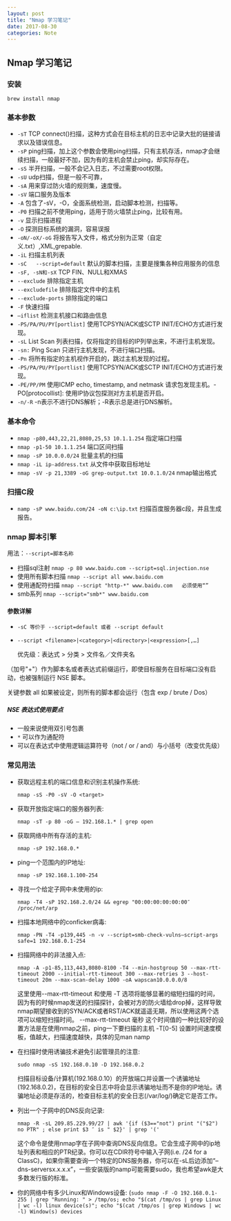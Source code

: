 ```yaml
---
layout: post
title: "Nmap 学习笔记"
date: 2017-08-30
categories: Note
---
```


## Nmap 学习笔记

### 安装

`brew install nmap`

### 基本参数

- `-sT`     TCP connect()扫描，这种方式会在目标主机的日志中记录大批的链接请求以及错误信息。
- `-sP`     ping扫描，加上这个参数会使用ping扫描，只有主机存活，nmap才会继续扫描，一般最好不加，因为有的主机会禁止ping，却实际存在。
- `-sS`     半开扫描，一般不会记入日志，不过需要root权限。
- `-sU`     udp扫描，但是一般不可靠，
- `-sA`     用来穿过防火墙的规则集，速度慢。
- `-sV`     端口服务及版本
- `-A`     包含了-sV，-O，全面系统检测，启动脚本检测，扫描等。
- `-P0`     扫描之前不使用ping，适用于防火墙禁止ping，比较有用。
- `-v`     显示扫描进程
- `-O`     探测目标系统的漏洞，容易误报
- `-oN/-oX/-oG`     将报告写入文件，格式分别为正常（自定义.txt）,XML,grepable.
- `-iL`     扫描主机列表
- `-sC   --script=default`   默认的脚本扫描，主要是搜集各种应用服务的信息
- `-sF, -sN和-sX` TCP FIN、NULL和XMAS
- `--exclude` 排除指定主机
- `--excludefile` 排除指定文件中的主机
- `--exclude-ports` 排除指定的端口
- `-F` 快速扫描
- `–iflist` 检测主机接口和路由信息
- `-PS/PA/PU/PY[portlist]` 使用TCPSYN/ACK或SCTP INIT/ECHO方式进行发现。
- `-sL` List Scan 列表扫描，仅将指定的目标的IP列举出来，不进行主机发现。
- `-sn:` Ping Scan 只进行主机发现，不进行端口扫描。
- `-Pn` 将所有指定的主机视作开启的，跳过主机发现的过程。
- `-PS/PA/PU/PY[portlist]` 使用TCPSYN/ACK或SCTP INIT/ECHO方式进行发现。 
- `-PE/PP/PM` 使用ICMP echo, timestamp, and netmask 请求包发现主机。-PO[protocollist]: 使用IP协议包探测对方主机是否开启。 
- `-n/-R` -n表示不进行DNS解析；-R表示总是进行DNS解析。 

### 基本命令

- `nmap -p80,443,22,21,8080,25,53 10.1.1.254` 指定端口扫描
- `nmap -p1-50 10.1.1.254` 端口区间扫描
- `nmap -sP 10.0.0.0/24` 批量主机的扫描
- `nmap -iL ip-address.txt` 从文件中获取目标地址
- `nmap -sV -p 21,3389 -oG grep-output.txt 10.0.1.0/24` nmap输出格式

### 扫描C段

- `namp -sP www.baidu.com/24 -oN c:\ip.txt` 扫描百度服务器c段，并且生成报告。

### nmap 脚本引擎

用法：`--script=脚本名称`

- 扫描sql注射 `nmap -p 80 www.baidu.com --script=sql.injection.nse`
- 使用所有脚本扫描 `nmap --script all www.baidu.com`
- 使用通配符扫描 `nmap --script "http-*" www.baidu.com   必须使用“”`
- smb系列 `nmap --script="smb*" www.baidu.com`

#### 参数详解

- `-sC 等价于 --script=default 或者 --script default`
- `--script <filename>|<category>|<directory>|<expression>[,…]`

  优先级：表达式 > 分类 > 文件名／文件夹名

 （加号"+"）作为脚本名或者表达式前缀运行，即使目标服务在目标端口没有启动，也被强制运行 NSE 脚本。

  关键参数 all 如果被设定，则所有的脚本都会运行（包含 exp / brute / Dos）

##### NSE 表达式使用要点

- 一般来说使用双引号包裹
- `*` 可以作为通配符
- 可以在表达式中使用逻辑运算符号（not / or / and）与小括号（改变优先级）

### 常见用法

- 获取远程主机的端口信息和识别主机操作系统:

  `nmap -sS -P0 -sV -O <target>`

- 获取开放指定端口的服务器列表:

  `nmap -sT -p 80 -oG – 192.168.1.* | grep open`

- 获取网络中所有存活的主机:

  `nmap -sP 192.168.0.*`

- ping一个范围内的IP地址:

  `nmap -sP 192.168.1.100-254`

- 寻找一个给定子网中未使用的ip:
  
  `nmap -T4 -sP 192.168.2.0/24 && egrep "00:00:00:00:00:00″ /proc/net/arp`

- 扫描本地网络中的conficker病毒:
  
  `nmap -PN -T4 -p139,445 -n -v --script=smb-check-vulns–script-args safe=1 192.168.0.1-254`

- 扫描网络中的非法接入点:
  
  `nmap -A -p1-85,113,443,8080-8100 -T4 --min-hostgroup 50 --max-rtt-timeout 2000 --initial-rtt-timeout 300 --max-retries 3 --host-timeout 20m --max-scan-delay 1000 -oA wapscan10.0.0.0/8`

  这里使用--max-rtt-timeout 和使用 -T 选项将能够显著的缩短扫描的时间，因为有的时候nmap发送的扫描探针，会被对方的防火墙给drop掉，这样导致nmap期望接收到的SYN/ACK或者RST/ACK就遥遥无期，所以使用这两个选项可以缩短扫描时间。
  --max-rtt-timeout 毫秒
  这个时间值的一种比较好的设置方法是在使用nmap之前，ping一下要扫描的主机
  -T[0-5] 设置时间速度模板，值越大，扫描速度越快，具体的见man namp

- 在扫描时使用诱骗技术避免引起管理员的注意:

  `sudo nmap -sS 192.168.0.10 -D 192.168.0.2`

  扫描目标设备/计算机(192.168.0.10）的开放端口并设置一个诱骗地址(192.168.0.2)，在目标的安全日志中将会显示诱骗地址而不是你的IP地址。诱骗地址必须是存活的，检查目标主机的安全日志(/var/log/)确定它是否工作。

- 列出一个子网中的DNS反向记录:

  `nmap -R -sL 209.85.229.99/27 | awk '{if ($3=="not") print "("$2") no PTR" ; else print $3 ″ is " $2}' | grep '('`

  这个命令是使用nmap字在子网中查询DNS反向信息。它会生成子网中的ip地址列表和相应的PTR纪录。你可以在CDIR符号中输入子网(i.e. /24 for a ClassC)，如果你需要查询一个特定的DNS服务器，你可以在-sL后边添加“–dns-serversx.x.x.x”，一些安装版的namp可能需要sudo，我也希望awk是大多数发行版的标准。

- 你的网络中有多少Linux和Windows设备:
  (`sudo nmap -F -O 192.168.0.1-255 | grep "Running: " > /tmp/os; echo "$(cat /tmp/os | grep Linux | wc -l) linux device(s)"; echo "$(cat /tmp/os | grep Windows | wc -l) Window(s) devices`